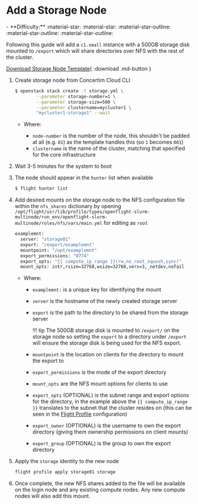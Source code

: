 # Add a Storage Node

<div class="grid cards" markdown>
- **Difficulty:** :material-star: :material-star: :material-star-outline: :material-star-outline: :material-star-outline:
</div>

Following this guide will add a `c1.small` instance with a 500GB storage disk mounted to `/export` which will share directories over NFS with the rest of the cluster.

[Download Storage Node Template](templates/storage.yml){ :download .md-button }

1. Create storage node from Concertim Cloud CLI 
    ```bash
    $ openstack stack create -t storage.yml \
            --parameter storage-number=1 \
            --parameter storage-size=500 \
            --parameter clustername=mycluster1 \
            "mycluster1-storage1" --wait
    ```

    - Where:

        - `node-number` is the number of the node, this shouldn't be padded at all (e.g. `01`) as the template handles this (so `1` becomes `001`)
        - `clustername` is the name of the cluster, matching that specified for the core infrastructure

1. Wait 3-5 minutes for the system to boot
1. The node should appear in the `hunter` list when available
    ```bash
    $ flight hunter list 
    ```
1. Add desired mounts on the storage node to the NFS configuration file within the `nfs_shares` dictionary by opening `/opt/flight/usr/lib/profile/types/openflight-slurm-multinode/run_env/openflight-slurm-multinode/roles/nfs/vars/main.yml` for editing as `root`
    ```bash
    examplemnt:
      server: "storage01"
      export: "/export/examplemnt"
      mountpoint: "/opt/examplemnt"
      export_permissions: "0774"
      export_opts: "{{ compute_ip_range }}(rw,no_root_squash,sync)"
      mount_opts: intr,rsize=32768,wsize=32768,vers=3,_netdev,nofail
    ```

    - Where: 

        - `examplemnt:` is a unique key for identifying the mount
        - `server` is the hostname of the newly created storage server
        - `export` is the path to the directory to be shared from the storage server 

            !!! tip
                The 500GB storage disk is mounted to `/export/` on the storage node so setting the `export` to a directory under `/export` will ensure the storage disk is being used for the NFS export.

        - `mountpoint` is the location on clients for the directory to mount the export to
        - `export_permissions` is the mode of the export directory 
        - `mount_opts` are the NFS mount options for clients to use 
        - `export_opts` (OPTIONAL) is the subnet range and export options for the directory, in the example above the `{{ compute_ip_range }}` translates to the subnet that the cluster resides on (this can be seen in the [Flight Profile](../../../flight-environment/use-flight/flight-admin-tools/profile.md) configuration)
        - `export_owner` (OPTIONAL) is the username to own the export directory (giving them ownership permissions on client mounts)
        - `export_group` (OPTIONAL) is the group to own the export directory

1. Apply the `storage` identity to the new node 
    ```bash
    flight profile apply storage01 storage
    ```
1. Once complete, the new NFS shares added to the file will be available on the login node and any existing compute nodes. Any new compute nodes will also add this mount.

